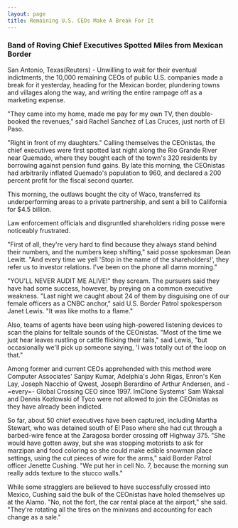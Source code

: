 ```yaml
---
layout: page
title: Remaining U.S. CEOs Make A Break For It
---
```


### Band of Roving Chief Executives Spotted Miles from Mexican Border 

San Antonio, Texas(Reuters) - Unwilling to wait for their eventual 
indictments, the 10,000 remaining CEOs of public U.S. companies made a break 
for it yesterday, heading for the Mexican border, plundering towns and villages 
along the way, and writing the entire rampage off as a marketing expense. 

"They came into my home, made me pay for my own TV, then 
double-booked the revenues," said Rachel Sanchez of Las Cruces, just north 
of El Paso. 

"Right in front of my daughters." Calling themselves 
the CEOnistas, the chief executives were first spotted last night along the 
Rio Grande River near Quemado, where they bought each of the town's 320 residents 
by borrowing against pension fund gains. By late this morning, the CEOnistas 
had arbitrarily inflated Quemado's population to 960, and declared a 200 percent 
profit for the fiscal second quarter. 

This morning, the outlaws bought the city of Waco, transferred 
its underperforming areas to a private partnership, and sent a bill to California 
for $4.5 billion. 

Law enforcement officials and disgruntled shareholders riding 
posse were noticeably frustrated. 

"First of all, they're very hard to find because they always 
stand behind their numbers, and the numbers keep shifting," said posse 
spokesman Dean Lewitt. "And every time we yell 'Stop in the name of the 
shareholders!', they refer us to investor relations. I've been on the phone 
all damn morning." 

"YOU'LL NEVER AUDIT ME ALIVE!" they scream. The pursuers 
said they have had some success, however, by preying on a common executive weakness. 
"Last night we caught about 24 of them by disguising one of our female 
officers as a CNBC anchor," said U.S. Border Patrol spokesperson Janet 
Lewis. "It was like moths to a flame." 

Also, teams of agents have been using high-powered listening 
devices to scan the plains for telltale sounds of the CEOnistas. "Most 
of the time we just hear leaves rustling or cattle flicking their tails," 
said Lewis, "but occasionally we'll pick up someone saying, 'I was totally 
out of the loop on that." 

Among former and current CEOs apprehended with this method were 
Computer Associates' Sanjay Kumar, Adelphia's John Rigas, Enron's Ken Lay, Joseph 
Nacchio of Qwest, Joseph Berardino of Arthur Andersen, and -=every=- Global 
Crossing CEO since 1997. ImClone Systems' Sam Waksal and Dennis Kozlowski of 
Tyco were not allowed to join the CEOnistas as they have already been indicted. 


So far, about 50 chief executives have been captured, including 
Martha Stewart, who was detained south of El Paso where she had cut through 
a barbed-wire fence at the Zaragosa border crossing off Highway 375. "She 
would have gotten away, but she was stopping motorists to ask for marzipan and 
food coloring so she could make edible snowman place settings, using the cut 
pieces of wire for the arms," said Border Patrol officer Jenette Cushing. 
"We put her in cell No. 7, because the morning sun really adds texture 
to the stucco walls."

While some stragglers are believed to have successfully crossed 
into Mexico, Cushing said the bulk of the CEOnistas have holed themselves up 
at the Alamo. "No, not the fort, the car rental place at the airport," 
she said. "They're rotating all the tires on the minivans and accounting 
for each change as a sale."
